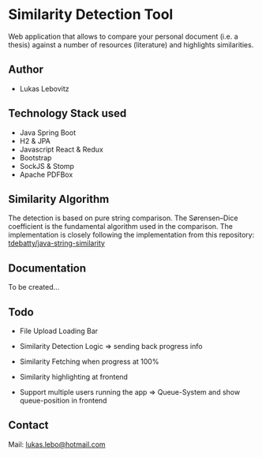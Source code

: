 # Similarity Detection Tool

Web application that allows to compare your personal document (i.e. a thesis) against a number of resources (literature) and highlights similarities.

## Author

* Lukas Lebovitz

## Technology Stack used

* Java Spring Boot
* H2 & JPA
* Javascript React & Redux
* Bootstrap
* SockJS & Stomp
* Apache PDFBox

## Similarity Algorithm

The detection is based on pure string comparison. The Sørensen–Dice coefficient is the fundamental algorithm used in the comparison. The implementation is closely following the implementation from this repository: [tdebatty/java-string-similarity](https://github.com/tdebatty/java-string-similarity)

## Documentation

To be created...

## Todo

* File Upload Loading Bar
* Similarity Detection Logic => sending back progress info
* Similarity Fetching when progress at 100%
* Similarity highlighting at frontend

* Support multiple users running the app => Queue-System and show queue-position in frontend

## Contact

Mail: lukas.lebo@hotmail.com
